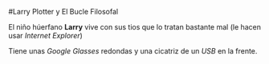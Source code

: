 #Larry Plotter y El Bucle Filosofal

El niño húerfano **Larry** vive con sus tios que lo tratan bastante mal
(le hacen usar *Internet Explorer*)

Tiene unas *Google Glasses* redondas y una cicatriz de un *USB* en la frente.